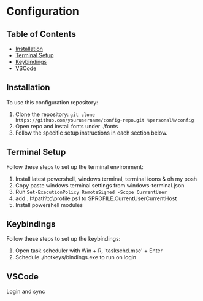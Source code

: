 # Configuration

## Table of Contents

- [Installation](#installation)
- [Terminal Setup](#terminal-setup)
- [Keybindings](#keybindings)
- [VSCode](#vscode)

## Installation

To use this configuration repository:

1. Clone the repository: ``` git clone https://github.com/yourusername/config-repo.git %personal%/config ```
2. Open repo and install fonts under ./fonts
3. Follow the specific setup instructions in each section below.

## Terminal Setup

Follow these steps to set up the terminal environment:

1. Install latest powershell, windows terminal, terminal icons & oh my posh
2. Copy paste windows terminal settings from windows-terminal.json
3. Run ```Set-ExecutionPolicy RemoteSigned -Scope CurrentUser```
4. add . I:\path\to\profile.ps1 to $PROFILE.CurrentUserCurrentHost
5. Install powershell modules

## Keybindings

Follow these steps to set up the keybindings:

1. Open task scheduler with Win + R, 'taskschd.msc' + Enter
2. Schedule ./hotkeys/bindings.exe to run on login

## VSCode

Login and sync
